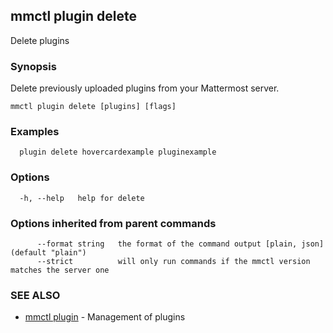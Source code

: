 ## mmctl plugin delete

Delete plugins

### Synopsis

Delete previously uploaded plugins from your Mattermost server.

```
mmctl plugin delete [plugins] [flags]
```

### Examples

```
  plugin delete hovercardexample pluginexample
```

### Options

```
  -h, --help   help for delete
```

### Options inherited from parent commands

```
      --format string   the format of the command output [plain, json] (default "plain")
      --strict          will only run commands if the mmctl version matches the server one
```

### SEE ALSO

* [mmctl plugin](mmctl_plugin.md)	 - Management of plugins

